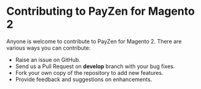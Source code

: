 # Contributing to PayZen for Magento 2

Anyone is welcome to contribute to PayZen for Magento 2. There are various ways you can contribute:

- Raise an issue on GitHub.
- Send us a Pull Request on **develop** branch with your bug fixes.
- Fork your own copy of the repository to add new features.
- Provide feedback and suggestions on enhancements.